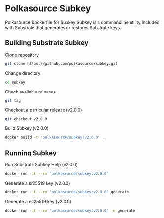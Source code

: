 # Polkasource Subkey
Polkasource Dockerfile for Subkey
Subkey is a commandline utility included with Substrate that generates or restores Substrate keys. 

## Building Substrate Subkey
Clone repository
```bash
git clone https://github.com/polkasource/subkey.git
```

Change directory
```bash
cd subkey
```

Check available releases
```bash
git tag
```

Checkout a particular release (v2.0.0)
```bash
git checkout v2.0.0
```

Build Subkey (v2.0.0)
```bash
docker build -t 'polkasource/subkey:v2.0.0' .
```

## Running Subkey
Run Substrate Subkey Help (v2.0.0)
```bash
docker run -it --rm 'polkasource/subkey:v2.0.0'
```

Generate a sr25519 key (v2.0.0)
```bash
docker run -it --rm 'polkasource/subkey:v2.0.0' generate
```

Generate a ed25519 key (v2.0.0)
```bash
docker run -it --rm 'polkasource/subkey:v2.0.0' -e generate
```
